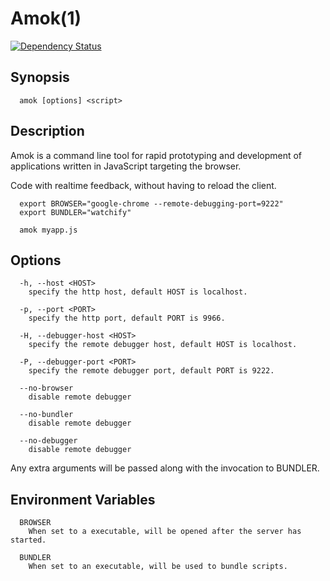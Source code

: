 # Amok(1)
[![Dependency Status](https://img.shields.io/gratipay/caspervonb.svg)](https://gratipay.com/caspervonb/)

## Synopsis
```
  amok [options] <script>
```

## Description
Amok is a command line tool for rapid prototyping and development of applications
written in JavaScript targeting the browser.

Code with realtime feedback, without having to reload the client.

```
  export BROWSER="google-chrome --remote-debugging-port=9222"
  export BUNDLER="watchify"
  
  amok myapp.js
```

## Options
```
  -h, --host <HOST>
    specify the http host, default HOST is localhost.

  -p, --port <PORT>
    specify the http port, default PORT is 9966.

  -H, --debugger-host <HOST>
    specify the remote debugger host, default HOST is localhost.

  -P, --debugger-port <PORT>
    specify the remote debugger port, default PORT is 9222.
    
  --no-browser
    disable remote debugger
    
  --no-bundler
    disable remote debugger

  --no-debugger
    disable remote debugger
```

Any extra arguments will be passed along with the invocation to BUNDLER.

## Environment Variables
```
  BROWSER
    When set to a executable, will be opened after the server has started.

  BUNDLER
    When set to an executable, will be used to bundle scripts.
```
